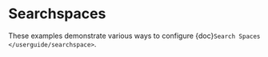 # Searchspaces

These examples demonstrate various ways to configure
{doc}`Search Spaces </userguide/searchspace>`.